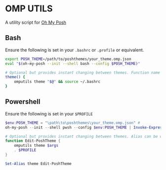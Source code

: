 # OMP UTILS

A utility script for [Oh My Posh](https://ohmyposh.dev/)

## Bash

Ensure the following is set in your `.bashrc` or `.profile` or equivalent.

```bash
export POSH_THEME=/path/to/poshthemes/your_theme.omp.json
eval "$(oh-my-posh --init --shell bash --config $POSH_THEME)"

# Optional but provides instant changing between themes. Function name can be whatever you like.
theme() {
    omputils theme "$@" && source ~/.bashrc
}
```

## Powershell

Ensure the following is set in your `$PROFILE`

```powershell
$env:POSH_THEME = "\path\to\poshthemes\your_theme.omp.json" # 
oh-my-posh --init --shell pwsh --config $env:POSH_THEME | Invoke-Expression

# Optional but provides instant changing between themes. Alias can be whatever you like.
function Edit-PoshTheme {
    omputils theme $args 
    . $PROFILE
}

Set-Alias theme Edit-PoshTheme
```

